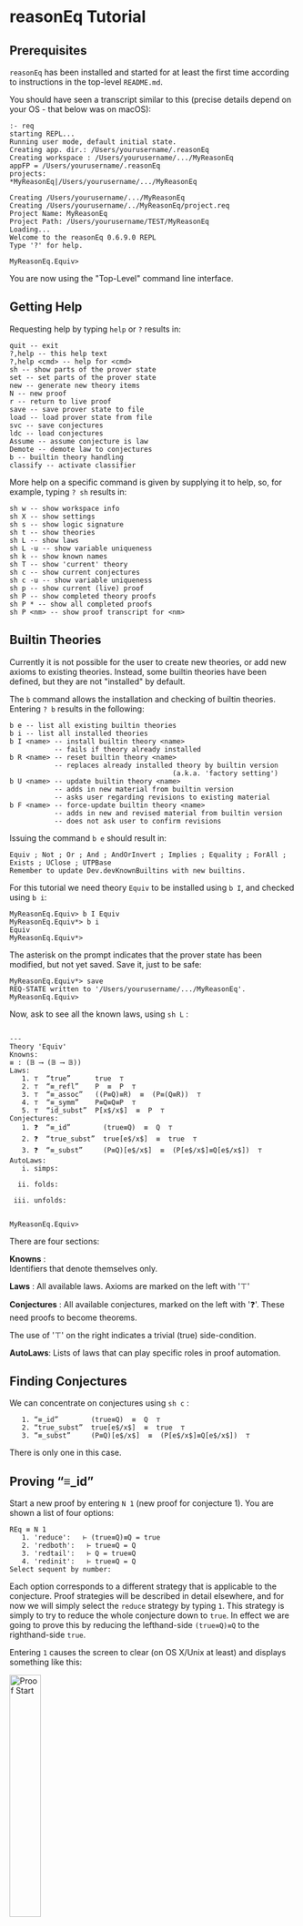 # reasonEq Tutorial

## Prerequisites

`reasonEq` has been installed and started for at least the first time according to instructions
in the top-level `README.md`.

You should have seen a transcript similar to this (precise details depend on your OS - that below was on macOS):

```
:- req
starting REPL...
Running user mode, default initial state.
Creating app. dir.: /Users/yourusername/.reasonEq
Creating workspace : /Users/yourusername/.../MyReasonEq
appFP = /Users/yourusername/.reasonEq
projects:
*MyReasonEq|/Users/yourusername/.../MyReasonEq

Creating /Users/yourusername/.../MyReasonEq
Creating /Users/yourusername/../MyReasonEq/project.req
Project Name: MyReasonEq
Project Path: /Users/yourusername/TEST/MyReasonEq
Loading...
Welcome to the reasonEq 0.6.9.0 REPL
Type '?' for help.

MyReasonEq.Equiv> 
```

You are now using the "Top-Level" command line interface.

## Getting Help

Requesting help by typing `help` or `?` results in:

```
quit -- exit
?,help -- this help text
?,help <cmd> -- help for <cmd>
sh -- show parts of the prover state
set -- set parts of the prover state
new -- generate new theory items
N -- new proof
r -- return to live proof
save -- save prover state to file
load -- load prover state from file
svc -- save conjectures
ldc -- load conjectures
Assume -- assume conjecture is law
Demote -- demote law to conjectures
b -- builtin theory handling
classify -- activate classifier
```

More help on a specific command is given by supplying it to help,
so, for example, typing `? sh` results in:

```
sh w -- show workspace info
sh X -- show settings
sh s -- show logic signature
sh t -- show theories
sh L -- show laws
sh L -u -- show variable uniqueness
sh k -- show known names
sh T -- show 'current' theory
sh c -- show current conjectures
sh c -u -- show variable uniqueness
sh p -- show current (live) proof
sh P -- show completed theory proofs
sh P * -- show all completed proofs
sh P <nm> -- show proof transcript for <nm>
```

## Builtin Theories

Currently it is not possible for the user to create new theories,
or add new axioms to existing theories.
Instead, some builtin theories have been defined, but they are not "installed" by default.

The `b` command allows the installation and checking of builtin theories. Entering `? b` results in the following:

```
b e -- list all existing builtin theories
b i -- list all installed theories
b I <name> -- install builtin theory <name>
           -- fails if theory already installed
b R <name> -- reset builtin theory <name>
           -- replaces already installed theory by builtin version
                                        (a.k.a. 'factory setting')
b U <name> -- update builtin theory <name>
           -- adds in new material from builtin version
           -- asks user regarding revisions to existing material
b F <name> -- force-update builtin theory <name>
           -- adds in new and revised material from builtin version
           -- does not ask user to confirm revisions
```

Issuing the command `b e` should result in:

```
Equiv ; Not ; Or ; And ; AndOrInvert ; Implies ; Equality ; ForAll ; Exists ; UClose ; UTPBase
Remember to update Dev.devKnownBuiltins with new builtins.
```

For this tutorial we need theory `Equiv` to be installed using `b I`,
and checked using `b i`:

```
MyReasonEq.Equiv> b I Equiv
MyReasonEq.Equiv*> b i
Equiv
MyReasonEq.Equiv*> 
```

The asterisk on the prompt indicates that the prover state has been modified, but not yet saved.
Save it, just to be safe:

```
MyReasonEq.Equiv*> save
REQ-STATE written to '/Users/yourusername/.../MyReasonEq'.
MyReasonEq.Equiv>  
```

Now, ask to see all the known laws, using `sh L` :

```

---
Theory 'Equiv'
Knowns:
≡ : (𝔹 ⟶ (𝔹 ⟶ 𝔹))
Laws:
   1. ⊤  “true”      true  ⊤
   2. ⊤  “≡_refl”    P  ≡  P  ⊤
   3. ⊤  “≡_assoc”   ((P≡Q)≡R)  ≡  (P≡(Q≡R))  ⊤
   4. ⊤  “≡_symm”    P≡Q≡Q≡P  ⊤
   5. ⊤  “id_subst”  P[x$/x$]  ≡  P  ⊤
Conjectures:
   1. ❓  “≡_id”        (true≡Q)  ≡  Q  ⊤
   2. ❓  “true_subst”  true[e$/x$]  ≡  true  ⊤
   3. ❓  “≡_subst”     (P≡Q)[e$/x$]  ≡  (P[e$/x$]≡Q[e$/x$])  ⊤
AutoLaws:
   i. simps:

  ii. folds:

 iii. unfolds:


MyReasonEq.Equiv> 
```

There are four sections:

**Knowns** :	
	  Identifiers that denote themselves only.
	
**Laws** :
	  All available laws. Axioms are marked on the left with '⊤'
	
**Conjectures** :
	  All available conjectures, marked on the left with '❓'. 
	  These need proofs to become theorems.
	  
The use of '⊤' on the right indicates a trivial (true) side-condition.
	
**AutoLaws**:
	  Lists of laws that can play specific roles in proof automation.

## Finding Conjectures

We can concentrate on conjectures using `sh c` :

```
   1. “≡_id”        (true≡Q)  ≡  Q  ⊤
   2. “true_subst”  true[e$/x$]  ≡  true  ⊤
   3. “≡_subst”     (P≡Q)[e$/x$]  ≡  (P[e$/x$]≡Q[e$/x$])  ⊤
```

There is only one in this case. 

## Proving “≡_id”

Start a new proof by entering `N 1` (new proof for conjecture 1).
You are shown a list of four options:

```
REq ≡ N 1
   1. 'reduce':   ⊢ (true≡Q)≡Q = true
   2. 'redboth':   ⊢ true≡Q = Q
   3. 'redtail':   ⊢ Q = true≡Q
   4. 'redinit':   ⊢ true≡Q = Q
Select sequent by number: 
```
Each option corresponds to a different strategy that is applicable
to the conjecture.
Proof strategies will be described in detail elsewhere,
and for now we will simply select the `reduce` strategy by typing `1`. 
This strategy is simply to try to reduce the whole conjecture down to `true`.
In effect we are going to prove this by reducing the lefthand-side
`(true≡Q)≡Q` to the righthand-side `true`.

Entering `1` causes the screen to clear (on OS X/Unix at least)
and displays something like this:

<img src="images/starting-equiv-id-proof.png" alt="Proof Start" width=33%>

We see that we are proving conjecture `≡_id` using the `reduce` strategy. 
We are told that our target (righthand-side) is `true`.
We see our lefthand-side displayed, in color,
and finally we see that we have a new command line prompt `proof:`.

You are now in the Prover command line interface.
This has a different set of commands to the top-level one,
but still has the same help mechanism:

```
proof: ?

q -- exit
? -- this help text
? <cmd> -- help for <cmd>
ll -- list laws
d -- down
u -- up
m -- match laws
a -- apply match
fe -- flatten equivalences
ge -- group equivalences
b -- go back (undo)
i -- instantiate
s -- switch
h -- to hypothesis
l -- leave hypothesis
c -- clone hyp
```

### Proof Step 1

We start by invoking the `Matcher` that tries to match the current
goal, here `(true≡Q)≡Q`, against known laws.
This is done by typing `m` to produce:

```
Matches:
1 : “≡_assoc” gives     true≡(Q≡Q)  
2 : “≡_symm” gives     Q≡(true≡Q)  
3 : “≡_symm” gives     Q≡(true≡Q)  
4 : “≡_symm” gives     ((true≡Q)≡Q)≡Q≡Q  
5 : “≡_symm” gives     P≡((true≡Q)≡Q)≡P  
6 : “≡_symm” gives     P≡((true≡Q)≡Q)≡P  
7 : “≡_symm” gives     Q≡Q≡((true≡Q)≡Q)  
8 : “∨_idem” gives     ((true≡Q)≡Q)∨((true≡Q)≡Q)  
9 : “⟹ _def” gives     P⟹ ((true≡Q)≡Q)≡P∨((true≡Q)≡Q)
```
The matcher tries to match the goal against entire laws, in which case it would report a match that "gives true". It also takes laws
of the form `P≡Q` and try to match the goal against just `P` and just `Q`. If it succeeds in matching against `P`, then it "gives Q" back (and vice-versa.)

In our case, we see that it matched, amongst other things,
 against the lefthand-side
of the `≡_assoc` law and is giving back the righthand-side. 
This is what we want so we request that match 1 be applied,
using command `a 1` (or `a1`).

This results in:

<img src="images/2-equiv-id-one-a1.png" alt="Proof Start" width=40%>

We see that the goal has changed,and also that we have the start of a proof transcript showing the the original goal was transformed by a match with the `≡_assoc` law at the top-level.

### Proof Step 2

We now want to focus attention on the `Q≡Q` sub-part of the goal. It is the second argument to thew top-level `≡` operator, so we want to move the focus down to that 2nd argument.
We do this using the command `d 2`:

<img src="images/3-equiv-id-down-2.png" alt="Proof Start" width=38%>

No we see the sginificance of the purple colour - it signifies that we are focussed in on a part of the overall goal.
We not want to see what this matches against,
so we issue the match command `m` once more:

```
Matches:
1 : “≡_refl” gives     true  
2 : “≡_symm” gives     Q≡Q  
3 : “≡_symm” gives     Q≡Q  
4 : “≡_symm” gives     (Q≡Q)≡Q≡Q  
5 : “≡_symm” gives     P≡(Q≡Q)≡P  
6 : “≡_symm” gives     P≡(Q≡Q)≡P  
7 : “≡_symm” gives     Q≡Q≡(Q≡Q)  
8 : “∨_idem” gives     (Q≡Q)∨(Q≡Q)  
9 : “⟹ _def” gives     P⟹ (Q≡Q)≡P∨(Q≡Q) 
```

Here the first match is against all of the law `≡_refl`,
so we use `a 1` to apply it:

<img src="images/5-equiv-id-two-a1.png" alt="Proof Start" width=38%>

Note that we are still focussed at the same place. Here we matched the law `≡_refl` at the second component of the top-level goal (`@[2]`).

### Proof Step 3

To complete, we want to return to the top-level,
so we issue the up-command `u` :

<img src="images/6-equiv-id-up.png" alt="Proof Start" width=38%>

Now we match (`m`) and see the same matches as the previous step,
so we apply the first (`a1`).

```
proof: a1
Proof Complete
*REq ≡ 

```

The proof is complete, so this reported, and we exit the proof command-line and return top the top-level command line.
If we now ask to see the laws usinf `sh L`, then almost everything
is unchanged, except at the top where we see:

```
*REq ≡ sh L

---
Theory 'PropEquiv'
Known Variables: None
Laws:
   1. ∎  “≡_id”  (true≡Q)≡Q  
Conjectures: None.
---

```

We see the the `PropEquiv` theory has no conjectures anymore,
but a new law (“≡_id”) instead. This law differs from the axioms in `PropAxioms` in that it is marked with `∎` instead of `⊤` to show that it is a theorem with a proof, rather than an axiom.

## Next Steps.

Try installing theory `PropNot` and proving its four conjectures.
